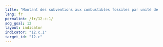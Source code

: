 ```yaml
---
title: "Montant des subventions aux combustibles fossiles par unité de PIB (production et consommation) et en proportion des dépenses nationales totales consacrées à ces combustibles"
lang: fr
permalink: /fr/12-c-1/
sdg_goal: 12
layout: indicator
indicator: "12.c.1"
target_id: "12.c"
---
```


